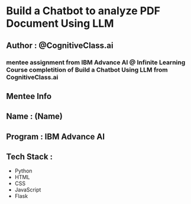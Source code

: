 # Build a Chatbot to analyze PDF Document Using LLM

## Author : @CognitiveClass.ai

### mentee assignment from IBM Advance AI @ Infinite Learning Course completition of Build a Chatbot Using LLM from CognitiveClass.ai

## Mentee Info

## Name : (Name) 
## Program : IBM Advance AI

## Tech Stack :

- Python
- HTML
- CSS
- JavaScript
- Flask
